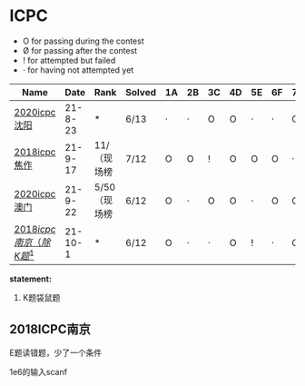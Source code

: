 # ICPC

- O for passing during the contest
- Ø for passing after the contest
- ! for attempted but failed
- · for having not attempted yet



| Name                                                        | Date    | Rank         | Solved | 1A   | 2B   | 3C   | 4D   | 5E   | 6F   | 7G   | 8H   | 9I   | 10J  | 11K  | 12L  | 13M  |
| ----------------------------------------------------------- | ------- | ------------ | ------ | ---- | ---- | ---- | ---- | ---- | ---- | ---- | ---- | ---- | ---- | ---- | ---- | ---- |
| [2020icpc沈阳](https://codeforces.com/gym/103202)           | 21-8-23 | *            | 6/13   | ·    | ·    | O    | O    | ·    | ·    | O    | ·    | O    | ·    | O    | ·    | Ø    |
| [2018icpc焦作](https://codeforces.com/gym/102028)           | 21-9-17 | 11/ （现场榜 | 7/12   | O    | O    | !    | O    | O    | O    | ·    | O    | O    | Ø    | ·    | ·    |      |
| [2020icpc澳门](https://codeforces.com/gym/103119)           | 21-9-22 | 5/50（现场榜 | 6/12   | O    | ·    | O    | O    | ·    | O    | O    | ·    | ·    | ·    | ·    | O    |      |
| [$2018icpc南京（除K题^1$](https://codeforces.ml/gym/101981) | 21-10-1 | *            | 6/12   | O    | ·    | ·    | O    | !    | ·    | O    | ·    | O    | O    |      | ·    | O    |

**statement:** 

1.  K题袋鼠题



## 2018ICPC南京

E题读错题，少了一个条件

1e6的输入scanf